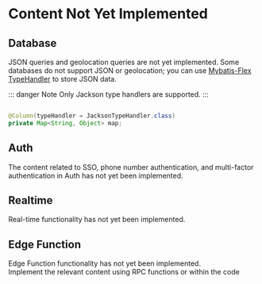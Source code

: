# Content Not Yet Implemented

## Database

JSON queries and geolocation queries are not yet implemented. Some databases do not support JSON or geolocation; you can
use [Mybatis-Flex TypeHandler](https://mybatis-flex.com/zh/core/column.html#typehandler) to store JSON data.

::: danger Note
Only Jackson type handlers are supported.
:::

```java

@Column(typeHandler = JacksonTypeHandler.class)
private Map<String, Object> map;
```

## Auth

The content related to SSO, phone number authentication, and multi-factor authentication in Auth has not yet been
implemented.

## Realtime

Real-time functionality has not yet been implemented.

## Edge Function

Edge Function functionality has not yet been implemented.<br/>
Implement the relevant content using RPC functions or within the code

